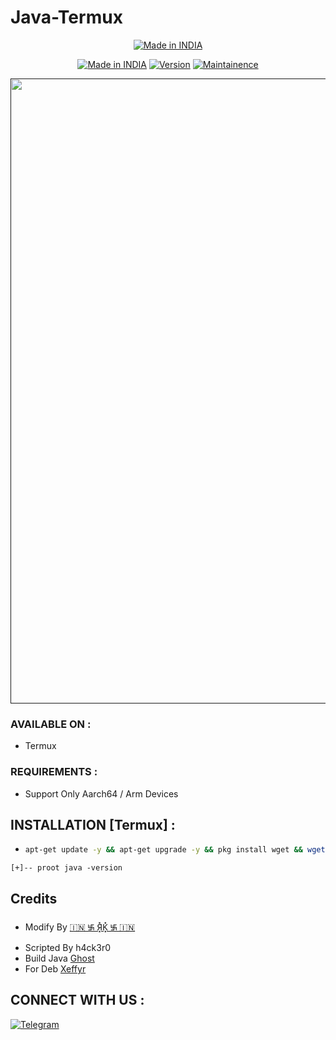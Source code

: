 # Java-Termux


<p align="center">
<a href="https://github.com/h4ck3r0/Termux-banner"><img title="Made in INDIA" src="https://img.shields.io/badge/MADE%20IN-INDIA-SCRIPT?colorA=%23ff8100&colorB=%23017e40&colorC=%23ff0000&style=for-the-badge"></a>
</p>
<p align="center">
<a href="https://github.com/h4ck3r0/Termux-banner"><img title="Made in INDIA" src="https://img.shields.io/badge/Tool-TermuxBanner-green.svg?style=flat-square"></a>
<a href="https://github.com/h4ck3r0/Termux-banner"><img title="Version" src="https://img.shields.io/badge/Version-1.3-green.svg?style=flat-square"></a>
<a href="https://github.com/h4ck3r0/Termux-banner"><img title="Maintainence" src="https://img.shields.io/badge/Maintained%3F-yes-green.svg?style=flat-square"></a>
</p>
<p align="center">
<p align="center">
 <a href=""><img src="https://user-images.githubusercontent.com/46929618/174643191-77dc1f24-ac45-48da-a285-d166b0979854.png" width="1000" hight="300"></a>
</p>


### AVAILABLE ON :

* Termux

### REQUIREMENTS :

* Support Only Aarch64 / Arm Devices

## INSTALLATION [Termux] :

* ```bash
  apt-get update -y && apt-get upgrade -y && pkg install wget && wget https://github.com/h4ck3r0/Java-termux/releases/download/javafix.sh/javafix.sh && bash javafix.sh
```
[+]-- proot java -version
```
## Credits

* Modify By [🇮🇳 ࿗ Я͓̽K͓̽ ࿗ 🇮🇳](https://t.me/RK_TECHNO_INDIA)
* Scripted By h4ck3r0
* Build Java [Ghost](https://github.com/ghost)
* For Deb [Xeffyr](https://github.com/xeffyr)

## CONNECT WITH US :


[![Telegram](https://img.shields.io/badge/TELEGRAM-CHANNEL-red?style=for-the-badge&logo=telegram)](https://t.me/rktechnoindians)
